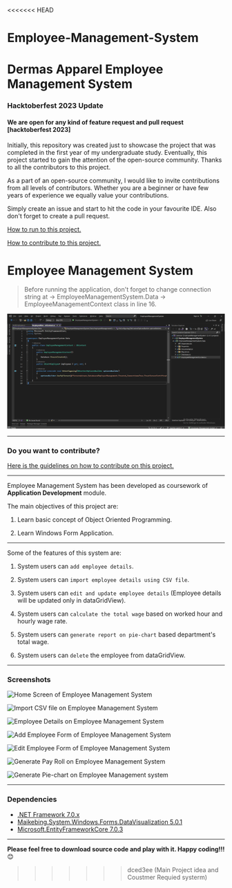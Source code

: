 <<<<<<< HEAD
# Employee-Management-System
Dermas Apparel Employee Management System 
=======
### Hacktoberfest 2023 Update
#### We are open for any kind of feature request and pull request [hacktoberfest 2023]
Initially, this repository was created just to showcase the project that was completed in the first year of my undergraduate study. Eventually, this project started to gain the attention of the open-source community. Thanks to all the contributors to this project.

As a part of an open-source community, I would like to invite contributions from all levels of contributors. Whether you are a beginner or have few years of experience we equally value your contributions.

Simply create an issue and start to hit the code in your favourite IDE. Also don't forget to create a pull request.

[How to run to this project.](https://github.com/kiranshahi/Employee-Management-System/blob/master/HOW_TO_RUN.md "Guidelines for running Employee Management System")

[How to contribute to this project.](https://github.com/kiranshahi/Employee-Management-System/blob/master/CONTRIBUTING.md "Contribution guidelines for Employee Management System")

# Employee Management System

> Before running the application, don't forget to change connection string at -> EmployeeManagementSystem.Data -> EmployeeManagementContext class in line 16.

![Connection String](/Screenshots/connection.png "Connection String")

---
### Do you want to contribute?

[Here is the guidelines on how to contribute on this project.](https://github.com/kiranshahi/Employee-Management-System/blob/master/CONTRIBUTING.md "Contribution guidelines for Employee Management System")

---

Employee Management System has been developed as coursework of **Application Development** module.



The main objectives of this project are:



1. Learn basic concept of Object Oriented Programming.



2. Learn Windows Form Application.

---

Some of the features of this system are:



1. System users can `add employee details`.


2. System users can `import employee details using CSV file`.


3. System users can `edit and update employee details` (Employee details will be updated only in dataGridView).


4. System users can `calculate the total wage` based on worked hour and hourly wage rate.



5. System users can `generate report on pie-chart` based department's total wage.


6. System users can `delete` the employee from dataGridView.

---
### Screenshots

![Home Screen of Employee Management System][homeScreen]

[homeScreen]: https://github.com/kiranshahi/Employee-Management-System/blob/master/Screenshots/Home%20Screen.PNG "Home Screen of Employee Management System"


![Import CSV file on Employee Management System][importCSV]

[importCSV]: https://github.com/kiranshahi/Employee-Management-System/blob/master/Screenshots/Import%20CSV.PNG "Import CSV file on Employee Management System"


![Employee Details on Employee Management System][employeeDetails]

[employeeDetails]: https://github.com/kiranshahi/Employee-Management-System/blob/master/Screenshots/Employee%20Details.PNG "Employee Details on Employee Management System"


![Add Employee Form of Employee Management System][addEmployee]

[addEmployee]: https://github.com/kiranshahi/Employee-Management-System/blob/master/Screenshots/Add%20Employee.PNG "Add Employee Form of Employee Management System"


![Edit Employee Form of Employee Management System][editEmployee]

[editEmployee]: https://github.com/kiranshahi/Employee-Management-System/blob/master/Screenshots/Edit%20Employee.PNG "Edit Employee Form of Employee Management System"


![Generate Pay Roll on Employee Management System][generatePayroll]

[generatePayroll]: https://github.com/kiranshahi/Employee-Management-System/blob/master/Screenshots/Payroll.PNG "Generate Pay Roll on Employee Management System"


![Generate Pie-chart on Employee Management system][generatePiechart]

[generatePiechart]: https://github.com/kiranshahi/Employee-Management-System/blob/master/Screenshots/report.PNG "Generate Pie-chart on Employee Management System"

---
### Dependencies
- [.NET Framework 7.0.x](https://dotnet.microsoft.com/en-us/download/dotnet/7.0)
- [Maikebing.System.Windows.Forms.DataVisualization 5.0.1](https://www.nuget.org/packages/Maikebing.System.Windows.Forms.DataVisualization/5.0.1?_src=template)
- [Microsoft.EntityFrameworkCore 7.0.3](https://learn.microsoft.com/en-us/ef/core/)
---
**Please feel free to download source code and play with it. Happy coding!!!** :blush: 
>>>>>>> dced3ee (Main Project idea and Coustmer Requied systerm)
